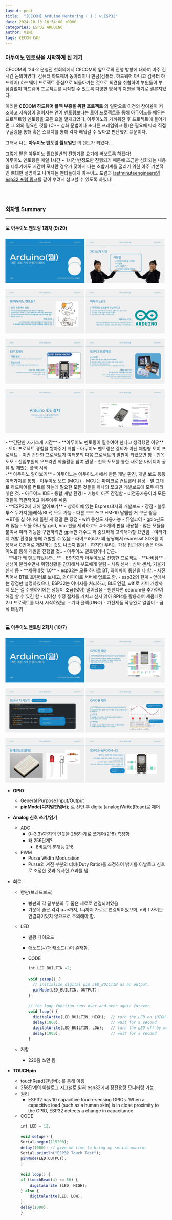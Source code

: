 ```yaml
---
layout: post
title:  "[CECOM] Arduino Mentoring ( 1 ) w.ESP32"
date: 2024-10-13 16:54:00 +0900
categories: ESP32 ARDUINO
author: VINI
tags: CECOM CAU
--- 
```


### 아두이노 멘토링을 시작하게 된 계기
CECOM의 '24-2 운영진 첫회의에서 CECOM의 앞으로의 진행 방향에 대하여 아주 긴 시간 논의하였다.
컴퓨터 하드웨어 동아리이니 만큼(컴퓨터, 하드웨어 아니고 컴퓨터 하드웨어) 하드웨어 프로젝트 중심으로 되돌아가는 것으로 의견을 취합하여
부원들이 부담감없이 하드웨어 프로젝트를 시작할 수 있도록 다양한 방식의 지원을 하기로 결론지었다.

이러한 __CECOM 하드웨어 플젝 부흥을 위한 프로젝트__ 의 일환으로 이전의 참여율이 저조하고 지속성이 떨어지는 언어 멘토링보다는
토이 프로젝트를 통해 아두이노를 배우는 프로젝트형 멘토링을 모든 요일 열게되었다. 
아두이노와 가까워진 후 프로젝트에 들어가면 그 외의 필요한 것들 (C++ 심화 문법이나 또다른 프레임워크 등)은
필요에 따라 직접 구글링을 통해 혹은 스터디를 통해 각자 배워갈 수 있다고 판단했기 떄문이다.

그래서 나는 **아두이노 멘토링 월요일반** 의 멘토가 되었다. ..

그렇게 맡은 아두이노 월요일반의 진행기를 요기에 써보도록 하겠다!<br/> 
아두이노 멘토링은 매일 1시간 ~ 1시간 반정도만 진행되기 때문에 조금만 심화되는 내용을 다루기에도 시간이 모자란 경우가 잦아서
나는 초밥기계를 굴리기 위한 아주 기본적인 뼈대만 설명하고 나머지는 멘티들에게 
아두이노 포럼과 [lastminuteengineers의 esp32 포럼 링크]를 같이 뿌려서 참고할 수 있도록 하였다!

<br/> <br/>
### 회차별 Summary
--- 
#### 💻 아두이노 멘토링 1회차 (9/29)
<p>
  <img src="/images/AM/AM1.jpg"  width="49%">
  <img src="/images/AM/AM2.jpg"  width="49%">
</p>
<p>
  <img src="/images/AM/AM3.jpg"  width="49%">
  <img src="/images/AM/AM4.jpg"  width="49%">
</p>
<p>
  <img src="/images/AM/AM5.jpg"  width="49%">
  <img src="/images/AM/AM6.jpg"  width="49%">
</p>
<p>
  <img src="/images/AM/AM7.jpg"  width="49%">
  <img src="/images/AM/AM8.jpg"  width="49%">
</p>
- **간단한 자기소개 시간**
- **아두이노 멘토링이 필수여야 한다고 생각했던 이유**
    - 토이 프로젝트 경험을 쌓아주기 위함
        - 아두이노 멘토링은 강의가 아닌 체험형 토이 프로젝트
        - 이번 간단한 프로젝트가 여러분의 다음 프로젝트의 발판이 되었으면 함
    - 친목 도모
        - 신입부원의 오프라인 학술활동 참여 권장
        - 친목 도모를 통한 새로운 아이디어 공유 및 재밌는 플젝 시작
<br/> 
-** 아두이노 알아보기**
    - 아두이노는 아두이노사에서 만든 개발 환경, 개발 보드 등등 여러가지를 통칭
        - 아두이노 보드 (MCU)
            - MCU는 마이크로 컨트롤러 유닛
            - 말 그대로 하드웨어를 컨트롤 하는데 필요한 모든 것들을 하나의 쪼고만 개발보드에 모두 때려 넣은 것.
        - 아두이노 IDE
            - 통합 개발 환경!
            - 기능이 아주 간결함
            - 비전공자용이라 모든 것들이 직관적이고 아주아주 쉬움
<br/> 
- **ESP32에 대해 알아보기**
    - 상하이에 있는 Espressif사의 개발보드
    - 장점
        - 블루투스 두가지(클래식/BLE) 모두 가능
            - 다른 보드 쓰고 HM-10 납땜한 거 보믄 짱큼 →BT를 칩 하나에 올린 게 정말 큰 장점
        - wifi 통신도 사용가능
        - 듀얼코어
        - gpio핀도 꽤 많음
            - 모듈 하나 당 gnd, Vcc 핀을 제외하고도 4-5개의 핀을 사용함
            - 많은 모듈을 붙여서 여러 기능을 구현하려면 gpio핀 개수도 꽤 중요하게 고려해야할 요인임
        - 여러가지 개발 환경을 통해 개발할 수 있음
            - 라이브러리가 꽤 짱짱해서 espressif SDK를 이용해서 C언어로 개발하는 것도 나쁘지 않음!
            - 하지만 우리는 가장 접근성이 좋은 아두이노를 통해 개발을 진행할 것..
            - 아두이노 멘토링이니 당근..
<br/> 
- **내가 왜 멘토되었냐면…**
    - ESP32와 아두이노로 진행한 프로젝트
        - **나비잠**
            - 신생아 분리수면시 위험상황을 감지해서 부모에게 알림
            - 사용 센서 : 심박 센서, 기울기 센서 등
        - **세콤네컷 1.0**
            - esp32는 모듈 하나로 BT, 와이파이 통신을 다 함.
            - 사진 찍어서 BT로 프린터로 보내고, 와이파이로 서버에 업로드 함.
            - esp32의 한계
                - 앞에서는 장점만 설명하였으나, ESP32는 이미지를 처리하고, BLE 연결, wifi로 서버 개방까지 모든 걸 수행하기에는 성능이 조금(많이) 떨어졌음
                - 원한다면 eeprom을 추가하여 해결 할 수 있긴 함
            -  더이상 수정 절차를 거치고 싶지 않아 RPI4를 활용하여 세콤네컷 2.0 프로젝트를 다시 시작하였음.
    - 기타 플젝(UNO)
        - 가전제품 작동완료 알림이
        - 급식 태깅기     
<br/> 
<br/> 

#### 💻 아두이노 멘토링 2회차 (10/7)
<p>
  <img src="/images/AM/AM12.jpg"  width="49%">
  <img src="/images/AM/AM13.jpg"  width="49%">
</p>
<p>
  <img src="/images/AM/AM14.jpg"  width="49%">
  <img src="/images/AM/AM15.jpg"  width="49%">
</p>
<p>
  <img src="/images/AM/AM16.jpg"  width="49%">
  <img src="/images/AM/AM17.jpg"  width="49%">
</p>

- **GPIO**
    - General Purpose Input/Output
    - **pinMode(**디지털핀넘버**);** 로 선언 후 digital(analog)Write(Read)로 제어

- **Analog 신호 쓰기/읽기**
    - ADC
        - 0~3.3V까지의 인풋을 256단계로 쪼개어(2^8) 측정함
        - 왜 256단계?
            - 8비트의 분해능 2^8
    - PWM
        - Purse Width Moduration
        - Purse의 켜진 부분의 너비(Duty Ratio)를 조정하여 밝기를 아날로그 신호로 조정한 것과 유사한 효과를 냄

- **회로**
    - 빵판(브레드보드)
        - 빵판의 각 끝부분의 두 줄은 세로로 연결되어있음
        - 가운데 줄은 각각 a~e까지, f~j까지 가로로 연결되어있으며,
        e와 f 사이는 연결되어있지 않으므로 주의해야 함.
    - LED
        - 발광 다이오드
        - 애노드(+)과 캐소드(-)이 존재함.
        - CODE
            
            ```jsx
            int LED_BUILTIN =2;
            
            void setup() {
              // initialize digital pin LED_BUILTIN as an output.
              pinMode(LED_BUILTIN, OUTPUT);
            }
            
            // the loop function runs over and over again forever
            void loop() {
              digitalWrite(LED_BUILTIN, HIGH);  // turn the LED on (HIGH is the voltage level)
              delay(1000);                      // wait for a second
              digitalWrite(LED_BUILTIN, LOW);   // turn the LED off by making the voltage LOW
              delay(1000);                      // wait for a second
            }
            ```
            
    - 저항
        - 220옴 쓰면 됨

- **TOUCHpin**
    - touchRead(핀넘버); 를 통해 이용
    - 256단계의 아날로그 시그널로 읽혀 esp32에서 정전용량 모니터링 가능
    - 원리
        - ESP32 has 10 capacitive touch-sensing GPIOs. When a capacitive load (such as a human skin) is in close proximity to the GPIO, ESP32 detects a change in capacitance.
    - CODE
        ```jsx
        int LED = 12;
        
        void setup() {
        Serial.begin(115200);
        delay(1000); // give me time to bring up serial monitor
        Serial.println("ESP32 Touch Test");
        pinMode(LED,OUTPUT);
        }
        
        void loop() {
        if (touchRead(4) <= 50) {
            digitalWrite (LED, HIGH);
        } else {
            digitalWrite(LED, LOW);
        }
        delay(1000);
        }
        
        ```



[lastminuteengineers의 esp32 포럼 링크]: https://lastminuteengineers.com/electronics/esp32-projects/

